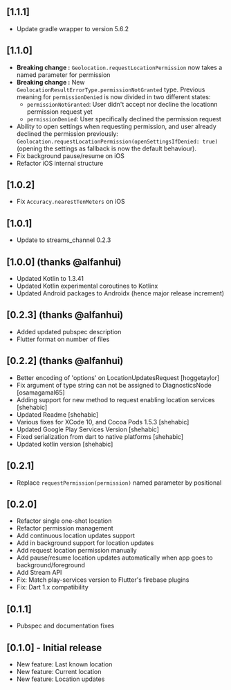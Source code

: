 ## [1.1.1]

- Update gradle wrapper to version 5.6.2

## [1.1.0]

- **Breaking change :** `Geolocation.requestLocationPermission` now takes a named parameter for permission
- **Breaking change :** New `GeolocationResultErrorType.permissionNotGranted` type. Previous meaning for `permissionDenied` is now divided in two different states:
  - `permissionNotGranted`: User didn't accept nor decline the locationn permission request yet
  - `permissionDenied`: User specifically declined the permission request
- Ability to open settings when requesting permission, and user already declined the permission previously: `Geolocation.requestLocationPermission(openSettingsIfDenied: true)` (opening the settings as fallback is now the default behaviour).
- Fix background pause/resume on iOS
- Refactor iOS internal structure

## [1.0.2]

- Fix `Accuracy.nearestTenMeters` on iOS

## [1.0.1]

- Update to streams_channel 0.2.3

## [1.0.0] (thanks @alfanhui)

- Updated Kotlin to 1.3.41
- Updated Kotlin experimental coroutines to Kotlinx
- Updated Android packages to Androidx (hence major release increment)

## [0.2.3] (thanks @alfanhui)

- Added updated pubspec description
- Flutter format on number of files

## [0.2.2] (thanks @alfanhui)

- Better encoding of 'options' on LocationUpdatesRequest [hoggetaylor]
- Fix argument of type string can not be assigned to DiagnosticsNode [osamagamal65]
- Adding support for new method to request enabling location services [shehabic]
- Updated Readme [shehabic]
- Various fixes for XCode 10, and Cocoa Pods 1.5.3 [shehabic]
- Updated Google Play Services Version [shehabic]
- Fixed serialization from dart to native platforms [shehabic]
- Updated kotlin version [shehabic]

## [0.2.1]

- Replace `requestPermission(permission)` named parameter by positional

## [0.2.0]

- Refactor single one-shot location
- Refactor permission management
- Add continuous location updates support
- Add in background support for location updates
- Add request location permission manually
- Add pause/resume location updates automatically when app goes to background/foreground
- Add Stream API
- Fix: Match play-services version to Flutter's firebase plugins
- Fix: Dart 1.x compatibility

## [0.1.1]

- Pubspec and documentation fixes

## [0.1.0] - Initial release

- New feature: Last known location
- New feature: Current location
- New feature: Location updates
